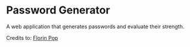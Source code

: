 # Password Generator

A web application that generates passwords and evaluate their strength.

Credits to: [Florin Pop](https://www.youtube.com/channel/UCeU-1X402kT-JlLdAitxSMA)
